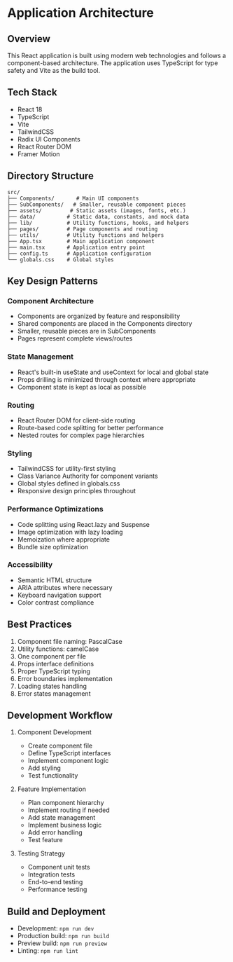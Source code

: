# Application Architecture

## Overview
This React application is built using modern web technologies and follows a component-based architecture. The application uses TypeScript for type safety and Vite as the build tool.

## Tech Stack
- React 18
- TypeScript
- Vite
- TailwindCSS
- Radix UI Components
- React Router DOM
- Framer Motion

## Directory Structure

```
src/
├── Components/       # Main UI components
├── SubComponents/   # Smaller, reusable component pieces
├── assets/         # Static assets (images, fonts, etc.)
├── data/          # Static data, constants, and mock data
├── lib/           # Utility functions, hooks, and helpers
├── pages/         # Page components and routing
├── utils/         # Utility functions and helpers
├── App.tsx        # Main application component
├── main.tsx       # Application entry point
├── config.ts      # Application configuration
└── globals.css    # Global styles
```

## Key Design Patterns

### Component Architecture
- Components are organized by feature and responsibility
- Shared components are placed in the Components directory
- Smaller, reusable pieces are in SubComponents
- Pages represent complete views/routes

### State Management
- React's built-in useState and useContext for local and global state
- Props drilling is minimized through context where appropriate
- Component state is kept as local as possible

### Routing
- React Router DOM for client-side routing
- Route-based code splitting for better performance
- Nested routes for complex page hierarchies

### Styling
- TailwindCSS for utility-first styling
- Class Variance Authority for component variants
- Global styles defined in globals.css
- Responsive design principles throughout

### Performance Optimizations
- Code splitting using React.lazy and Suspense
- Image optimization with lazy loading
- Memoization where appropriate
- Bundle size optimization

### Accessibility
- Semantic HTML structure
- ARIA attributes where necessary
- Keyboard navigation support
- Color contrast compliance

## Best Practices
1. Component file naming: PascalCase
2. Utility functions: camelCase
3. One component per file
4. Props interface definitions
5. Proper TypeScript typing
6. Error boundaries implementation
7. Loading states handling
8. Error states management

## Development Workflow
1. Component Development
   - Create component file
   - Define TypeScript interfaces
   - Implement component logic
   - Add styling
   - Test functionality

2. Feature Implementation
   - Plan component hierarchy
   - Implement routing if needed
   - Add state management
   - Implement business logic
   - Add error handling
   - Test feature

3. Testing Strategy
   - Component unit tests
   - Integration tests
   - End-to-end testing
   - Performance testing

## Build and Deployment
- Development: `npm run dev`
- Production build: `npm run build`
- Preview build: `npm run preview`
- Linting: `npm run lint` 